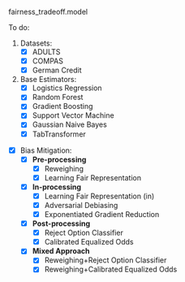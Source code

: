 fairness_tradeoff.model

To do: 

1. Datasets:
    - [x] ADULTS
    - [x] COMPAS
    - [x] German Credit

2. Base Estimators:
    - [x] Logistics Regression
    - [x] Random Forest
    - [x] Gradient Boosting
    - [x] Support Vector Machine
    - [x] Gaussian Naive Bayes
    - [x] TabTransformer

- [x] Bias Mitigation:
    - [x] **Pre-processing**
        - [x] Reweighing
        - [x] Learning Fair Representation

    - [x] **In-processing**
        - [x] Learning Fair Representation (in)
        - [x] Adversarial Debiasing
        - [x] Exponentiated Gradient Reduction

    - [x] **Post-processing**
        - [x] Reject Option Classifier
        - [x] Calibrated Equalized Odds
        
    - [x] **Mixed Approach**
        - [x] Reweighing+Reject Option Classifier
        - [x] Reweighing+Calibrated Equalized Odds
